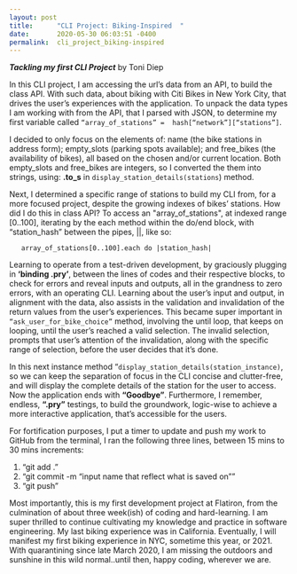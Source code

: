 ```yaml
---
layout: post
title:      "CLI Project: Biking-Inspired  "
date:       2020-05-30 06:03:51 -0400
permalink:  cli_project_biking-inspired
---
```



***Tackling my first CLI Project*** by Toni Diep

In this CLI project, I am accessing the url’s data from an API, to build the class API. With such data, about biking with Citi Bikes in New York City, that drives the user’s experiences with the application.  To unpack the data types I am working with from the API, that I parsed with JSON, to determine my first variable called `“array_of_stations” =  hash[“network”][“stations”]`. 

I decided to only focus on the elements of: name (the bike stations in address form); empty_slots (parking spots available); and free_bikes (the availability of bikes), all based on the chosen and/or current location. Both empty_slots and free_bikes are integers, so I converted the them into strings, using: **.to_s** in `display_station_details(stations`) method.

 Next, I determined a specific range of stations to build my CLI from, for a more focused project, despite the growing indexes of bikes’ stations.  How did I do this in class API? To access an "array_of_stations", at indexed range [0..100], iterating by the each method within the do/end block, with “station_hash” between the pipes, ||, like so:

`	array_of_stations[0..100].each do |station_hash|`

Learning to operate from a test-driven development, by graciously plugging in **‘binding .pry’**, between the lines of codes and their respective blocks, to check for errors and reveal inputs and outputs, all in the grandness to zero errors, with an operating CLI. Learning about the user’s input and output, in alignment with the data, also assists in the validation and invalidation of the return values from the user’s experiences. This became super important in  `“ask_user_for_bike_choice”` method, involving the until loop, that keeps on looping, until the user’s reached a valid selection. The invalid selection, prompts that user’s attention of the invalidation, along with the specific range of selection, before the user decides that it’s done.

In this next instance method “`display_station_details(station_instance)`, so we can keep the separation of focus in the CLI concise and clutter-free, and will display the complete details of the station for the user to access. Now the application ends with **“Goodbye”**. Furthermore, I remember, endless, **“.pry”** testings, to build the groundwork, logic-wise to achieve a more interactive application, that’s accessible for the users.  

For fortification purposes, I put a timer to update and push my work to GitHub from the terminal, I ran the following three lines, between 15 mins to 30 mins increments:
1. “git add .” 
1. “git commit -m “input name that reflect what is saved on””
1. “git push”

Most importantly, this is my first development project at Flatiron, from the culmination of about three week(ish) of coding and hard-learning. I am super thrilled to continue cultivating my knowledge and practice in software engineering.  My last biking experience was in California.  Eventually, I will manifest my first biking experience in NYC, sometime this year, or 2021.  With quarantining since late March 2020, I am missing the outdoors and sunshine in this wild normal..until then, happy coding, wherever we are.
